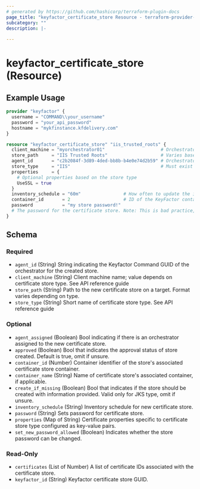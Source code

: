 ```yaml
---
# generated by https://github.com/hashicorp/terraform-plugin-docs
page_title: "keyfactor_certificate_store Resource - terraform-provider-keyfactor"
subcategory: ""
description: |-
  
---
```


# keyfactor_certificate_store (Resource)



## Example Usage

```terraform
provider "keyfactor" {
  username = "COMMAND\\your_username"
  password = "your_api_password"
  hostname = "mykfinstance.kfdelivery.com"
}

resource "keyfactor_certificate_store" "iis_trusted_roots" {
  client_machine = "myorchestrator01"                     # Orchestrator client name
  store_path     = "IIS Trusted Roots"                    # Varies based on store type
  agent_id       = "c2b2084f-3d89-4ded-bb8b-b4e0e74d2b59" # Orchestrator GUID
  store_type     = "IIS"                                  # Must exist in KeyFactor
  properties     = {
    # Optional properties based on the store type
    UseSSL = true
  }
  inventory_schedule = "60m"                # How often to update the inventory
  container_id       = 2                    # ID of the KeyFactor container
  password           = "my store password!"
  # The password for the certificate store. Note: This is bad practice, use TF_VAR_<variable_name> instead.
}
```

<!-- schema generated by tfplugindocs -->
## Schema

### Required

- `agent_id` (String) String indicating the Keyfactor Command GUID of the orchestrator for the created store.
- `client_machine` (String) Client machine name; value depends on certificate store type. See API reference guide
- `store_path` (String) Path to the new certificate store on a target. Format varies depending on type.
- `store_type` (String) Short name of certificate store type. See API reference guide

### Optional

- `agent_assigned` (Boolean) Bool indicating if there is an orchestrator assigned to the new certificate store.
- `approved` (Boolean) Bool that indicates the approval status of store created. Default is true, omit if unsure.
- `container_id` (Number) Container identifier of the store's associated certificate store container.
- `container_name` (String) Name of certificate store's associated container, if applicable.
- `create_if_missing` (Boolean) Bool that indicates if the store should be created with information provided. Valid only for JKS type, omit if unsure.
- `inventory_schedule` (String) Inventory schedule for new certificate store.
- `password` (String) Sets password for certificate store.
- `properties` (Map of String) Certificate properties specific to certificate store type configured as key-value pairs.
- `set_new_password_allowed` (Boolean) Indicates whether the store password can be changed.

### Read-Only

- `certificates` (List of Number) A list of certificate IDs associated with the certificate store.
- `keyfactor_id` (String) Keyfactor certificate store GUID.


